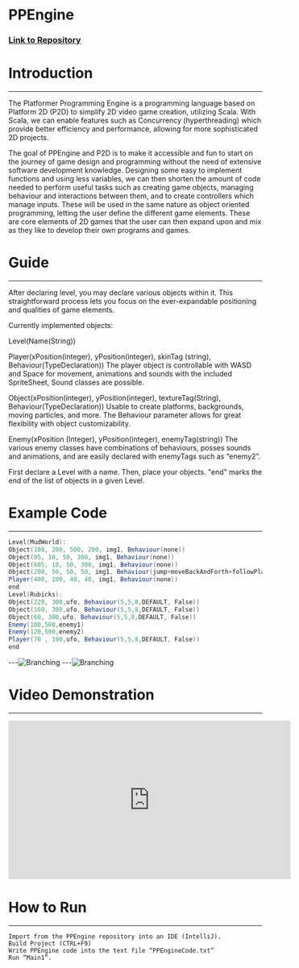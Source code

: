 # PPEngine

### [Link to Repository](https://github.com/FernandoDavis/PPEngine)




# Introduction
***

The Platformer Programming Engine is a programming language based on Platform 2D (P2D) to simplify 2D video game creation, utilizing Scala. With Scala, we can enable features such as Concurrency (hyperthreading) which provide better efficiency and performance, allowing for more sophisticated 2D projects.
	
The goal of PPEngine and P2D is to make it accessible and fun to start on the journey of game design and programming without the need of extensive software development knowledge. Designing some easy to implement functions and using less variables, we can then shorten the amount of code needed to perform useful tasks such as creating game objects, managing behaviour and interactions between them, and to create controllers which manage inputs. These will be used in the same nature as object oriented programming, letting the user define the different game elements. These are core elements of 2D games that the user can then expand upon and mix as they like to develop their own programs and games.
 
# Guide
***

After declaring level, you may declare various objects within it. This straightforward process lets you focus on the ever-expandable positioning and qualities of game elements. 

Currently implemented objects:
		
Level(Name(String))
		
Player(xPosition(integer), yPosition(integer), skinTag (string), Behaviour(TypeDeclaration))
	The player object is controllable with WASD and Space for movement, animations and sounds with the included SpriteSheet, Sound classes are possible.
		
Object(xPosition(integer), yPosition(integer), textureTag(String), Behaviour(TypeDeclaration))
	Usable to create platforms, backgrounds, moving particles, and more. The Behaviour parameter allows for great flexibility with object customizability.
		
Enemy(xPosition (Integer), yPosition(integer), enemyTag(string))
	The various enemy classes have combinations of behaviours, posses sounds and animations, and are easily declared with enemyTags such as “enemy2”.

First declare a Level with a name. Then, place your objects. "end" marks the end of the list of objects in a given Level.

# Example Code
***
```scala
Level(MudWorld):
Object(100, 200, 500, 200, img1, Behaviour(none))
Object(95, 10, 50, 300, img1, Behaviour(none))
Object(605, 10, 50, 300, img1, Behaviour(none))
Object(200, 50, 50, 50, img1, Behaviour(jump+moveBackAndForth+followPlayer))
Player(400, 100, 40, 40, img1, Behaviour(none))
end
Level(Rubicks):
Object(220, 300,ufo, Behaviour(5,5,8,DEFAULT, False))
Object(160, 300,ufo, Behaviour(5,5,8,DEFAULT, False))
Object(60, 300,ufo, Behaviour(5,5,8,DEFAULT, False))
Enemy(100,500,enemy1)
Enemy(120,500,enemy2)
Player(70 , 100,ufo, Behaviour(5,5,8,DEFAULT, False))
end

```

---![Branching](https://i.imgur.com/VJ6MkEF.png)
---![Branching](https://i.imgur.com/Q17l01K.png)


# Video Demonstration
***

<iframe width="560" height="315" src="https://www.youtube.com/embed/6DrNC-xQcGs" frameborder="0" allow="autoplay; encrypted-media" allowfullscreen></iframe>

# How to Run
***
	Import from the PPEngine repository into an IDE (IntelliJ).
	Build Project (CTRL+F9)
	Write PPEngine code into the text file “PPEngineCode.txt”
	Run “Main1”.





